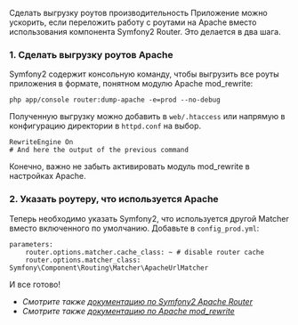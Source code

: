 Сделать выгрузку роутов
производительность
Приложение можно ускорить, если переложить работу с роутами на Apache вместо использования компонента Symfony2 Router. Это делается в два шага.

### 1. Сделать выгрузку роутов Apache
Symfony2 содержит консольную команду, чтобы выгрузить все роуты приложения в формате, понятном модулю Apache mod_rewrite:

    php app/console router:dump-apache -e=prod --no-debug

Полученную выгрузку можно добавить в `web/.htaccess` или напрямую в конфигурацию директории в `httpd.conf` на выбор.

    RewriteEngine On
    # And here the output of the previous command

Конечно, важно не забыть активировать модуль mod_rewrite в настройках Apache.

### 2. Указать роутеру, что используется Apache
Теперь необходимо указать Symfony2, что используется другой Matcher вместо включенного по умолчанию. Добавьте в `config_prod.yml`:

    parameters:
        router.options.matcher.cache_class: ~ # disable router cache
        router.options.matcher_class: Symfony\Component\Routing\Matcher\ApacheUrlMatcher

И все готово!

* _Смотрите также [документацию по Symfony2 Apache Router](http://symfony.com/doc/current/cookbook/configuration/apache_router.html)_
* _Смотрите также [документацию по Apache mod_rewrite](http://httpd.apache.org/docs/current/rewrite)_
